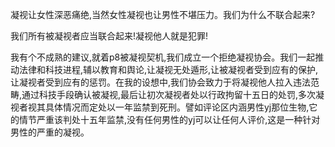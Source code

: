 

凝视让女性深恶痛绝,当然女性凝视也让男性不堪压力。我们为什么不联合起来?

我们所有被凝视者应当联合起来!凝视他人就是犯罪!

我有个不成熟的建议,就着p8被凝视契机,我们成立一个拒绝凝视协会。我们一起推动法律和科技进程,辅以教育和舆论,让凝视无处遁形,让被凝视者受到应有的保护,让凝视者受到应有的惩罚。在我的设想中,我们协会致力于将凝视他人拉入违法范畴,通过科技手段确认被凝视,最后让初次凝视者处以行政拘留十五日的处罚,多次凝视者视其具体情况而定处以一年监禁到死刑。譬如评论区内涵男性yj那位生物,它的情节严重该判处十五年监禁,没有任何男性的yj可以让任何人评价,这是一种针对男性的严重的凝视。